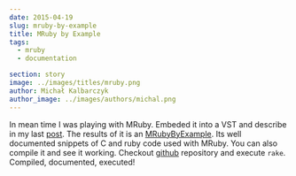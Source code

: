 ```yaml
---
date: 2015-04-19
slug: mruby-by-example
title: MRuby by Example
tags:
  - mruby
  - documentation

section: story
image: ../images/titles/mruby.png
author: Michał Kalbarczyk
author_image: ../images/authors/michal.png
---
```


In mean time I was playing with MRuby. Embeded it into a VST and describe in my last [post](/story/mruby-within-vst).
The results of it is an [MRubyByExample](https://mrubybyexample.fazibear.me/). Its well documented snippets of C and ruby code used with MRuby.
You can also compile it and see it working.
Checkout [github](https://github.com/fazibear/mrubybyexample) repository and execute `rake`. Compiled, documented, executed!
